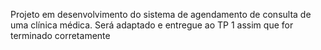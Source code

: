 Projeto em desenvolvimento do sistema de agendamento de consulta de uma clínica médica. Será adaptado e entregue ao TP 1 assim que for terminado corretamente
